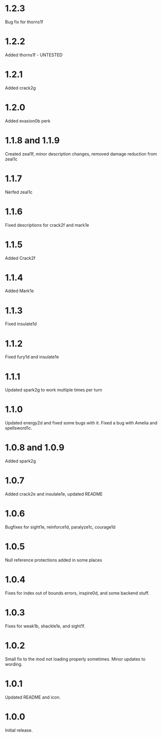 # 1.2.3

Bug fix for thorns1f

# 1.2.2

Added thorns1f - UNTESTED

# 1.2.1

Added crack2g

# 1.2.0

Added evasion0b perk

# 1.1.8 and 1.1.9

Created zeal1f, minor description changes, removed damage reduction from zeal1c

# 1.1.7

Nerfed zeal1c

# 1.1.6

Fixed descriptions for crack2f and mark1e

# 1.1.5

Added Crack2f

# 1.1.4

Added Mark1e

# 1.1.3

Fixed insulate1d

# 1.1.2

Fixed fury1d and insulate1e

# 1.1.1

Updated spark2g to work multiple times per turn

# 1.1.0

Updated energy2d and fixed some bugs with it. Fixed a bug with Amelia and spellsword1c.

# 1.0.8 and 1.0.9

Added spark2g

# 1.0.7

Added crack2e and insulate1e, updated README

# 1.0.6

Bugfixes for sight1e, reinforce1d, paralyze1c, courage1d

# 1.0.5

Null reference protections added in some places

# 1.0.4

Fixes for index out of bounds errors, inspire0d, and some backend stuff.

# 1.0.3

Fixes for weak1b, shackle1e, and sight1f.

# 1.0.2

Small fix to the mod not loading properly sometimes. Minor updates to wording. 

# 1.0.1

Updated README and icon.

# 1.0.0

Initial release.